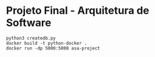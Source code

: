 # Projeto Final - Arquitetura de Software

    python3 createdb.py
    docker build -t python-docker .
    docker run -dp 5000:5000 asa-project
